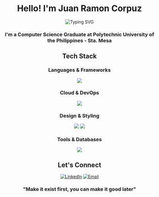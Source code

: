 <div align="center">
  
  # Hello! I'm Juan Ramon Corpuz
  
</div>
<div align="center">
  <img src="https://readme-typing-svg.herokuapp.com?font=Fira+Code&weight=700&size=28&duration=3000&pause=1000&color=2196F3&center=true&vCenter=true&random=false&width=600&lines=Cloud%2FDevOps+Enthusiast;UI%2FUX+Designer;Front-end+Developer" alt="Typing SVG" />
</div>
<div align="center">
  <h3> I'm a Computer Science Graduate at Polytechnic University of the Philippines - Sta. Mesa</h3>
</div>
<div align="center">

## Tech Stack
</div>
<div align="center">

### Languages & Frameworks
</div>
<div align="center">
  <img src="https://skillicons.dev/icons?i=html,css,js,ts,python,nodejs,react,nextjs,flask" />
</div>
<div align="center">

### Cloud & DevOps
</div>
<div align="center">
  <img src="https://skillicons.dev/icons?i=aws,docker,kubernetes,terraform" />
</div>
<div align="center">

### Design & Styling
</div>
<div align="center">
  <img src="https://skillicons.dev/icons?i=figma,tailwind,bootstrap,photoshop" />
  <img src="https://img.shields.io/badge/Canva-00C4CC?style=for-the-badge&logo=canva&logoColor=white" />
</div>
<div align="center">

### Tools & Databases
</div>
<div align="center">
  <img src="https://skillicons.dev/icons?i=git,vscode,postman,mysql" />
</div>

<div align="center">
  
## Let's Connect

</div>
<div align="center">

[![LinkedIn](https://img.shields.io/badge/LinkedIn-0077B5?style=for-the-badge&logo=linkedin&logoColor=white)](https://www.linkedin.com/in/ramonjuan/)
[![Email](https://img.shields.io/badge/Email-D14836?style=for-the-badge&logo=gmail&logoColor=white)](mailto:juanramoncorpuz@gmail.com)
</div>
<div align="center">

  ### "Make it exist first, you can make it good later"

</div>
